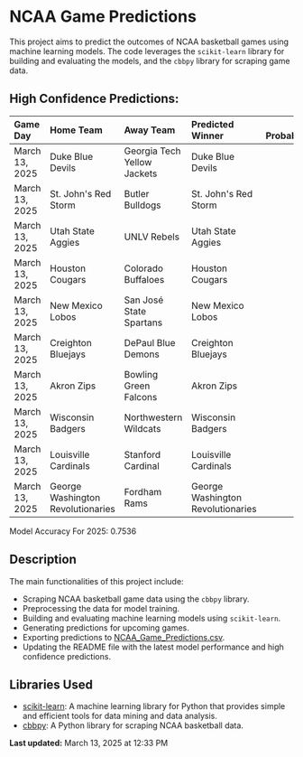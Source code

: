 # NCAA Game Predictions

This project aims to predict the outcomes of NCAA basketball games using machine learning models. The code leverages the `scikit-learn` library for building and evaluating the models, and the `cbbpy` library for scraping game data.

## High Confidence Predictions:
| Game Day       | Home Team                         | Away Team                   | Predicted Winner                  |   Win Probability |
|:---------------|:----------------------------------|:----------------------------|:----------------------------------|------------------:|
| March 13, 2025 | Duke Blue Devils                  | Georgia Tech Yellow Jackets | Duke Blue Devils                  |              0.97 |
| March 13, 2025 | St. John's Red Storm              | Butler Bulldogs             | St. John's Red Storm              |              0.95 |
| March 13, 2025 | Utah State Aggies                 | UNLV Rebels                 | Utah State Aggies                 |              0.94 |
| March 13, 2025 | Houston Cougars                   | Colorado Buffaloes          | Houston Cougars                   |              0.94 |
| March 13, 2025 | New Mexico Lobos                  | San José State Spartans     | New Mexico Lobos                  |              0.94 |
| March 13, 2025 | Creighton Bluejays                | DePaul Blue Demons          | Creighton Bluejays                |              0.92 |
| March 13, 2025 | Akron Zips                        | Bowling Green Falcons       | Akron Zips                        |              0.92 |
| March 13, 2025 | Wisconsin Badgers                 | Northwestern Wildcats       | Wisconsin Badgers                 |              0.92 |
| March 13, 2025 | Louisville Cardinals              | Stanford Cardinal           | Louisville Cardinals              |              0.92 |
| March 13, 2025 | George Washington Revolutionaries | Fordham Rams                | George Washington Revolutionaries |              0.91 |

Model Accuracy For 2025: 0.7536

## Description

The main functionalities of this project include:

- Scraping NCAA basketball game data using the `cbbpy` library.
- Preprocessing the data for model training.
- Building and evaluating machine learning models using `scikit-learn`.
- Generating predictions for upcoming games.
- Exporting predictions to [NCAA_Game_Predictions.csv](NCAA_Game_Predictions.csv).
- Updating the README file with the latest model performance and high confidence predictions.

## Libraries Used

- [scikit-learn](https://scikit-learn.org/stable/): A machine learning library for Python that provides simple and efficient tools for data mining and data analysis.
- [cbbpy](https://pypi.org/project/cbbpy/): A Python library for scraping NCAA basketball data.

**Last updated:** March 13, 2025 at 12:33 PM
